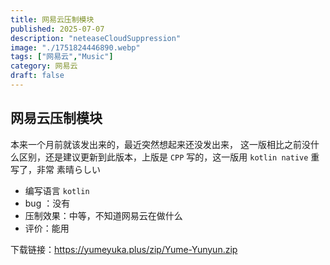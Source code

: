 ```yaml
---
title: 网易云压制模块
published: 2025-07-07
description: "neteaseCloudSuppression"
image: "./1751824446890.webp"
tags: ["网易云","Music"]
category: 网易云
draft: false
---
```


## 网易云压制模块

本来一个月前就该发出来的，最近突然想起来还没发出来，
这一版相比之前没什么区别，还是建议更新到此版本，上版是 `CPP` 写的，这一版用 `kotlin native` 重写了，非常 素晴らしい

- 编写语言 `kotlin`
- bug ：没有
- 压制效果：中等，不知道网易云在做什么
- 评价：能用

下载链接：https://yumeyuka.plus/zip/Yume-Yunyun.zip
